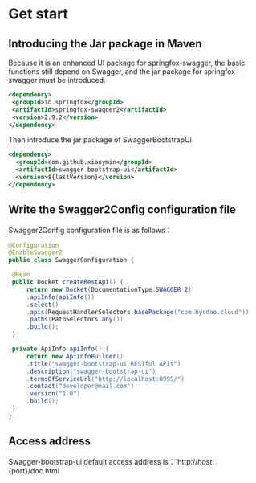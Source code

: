# Get start

## Introducing the Jar package in Maven

Because it is an enhanced UI package for springfox-swagger, the basic functions still depend on Swagger, and the jar package for springfox-swagger must be introduced.

```xml
<dependency>
 <groupId>io.springfox</groupId>
 <artifactId>springfox-swagger2</artifactId>
 <version>2.9.2</version>
</dependency>
```

Then introduce the jar package of SwaggerBootstrapUi

```xml
<dependency>
  <groupId>com.github.xiaoymin</groupId>
  <artifactId>swagger-bootstrap-ui</artifactId>
  <version>${lastVersion}</version>
</dependency>
```

## Write the Swagger2Config configuration file

Swagger2Config configuration file is as follows：

```java
@Configuration
@EnableSwagger2
public class SwaggerConfiguration {

 @Bean
 public Docket createRestApi() {
     return new Docket(DocumentationType.SWAGGER_2)
     .apiInfo(apiInfo())
     .select()
     .apis(RequestHandlerSelectors.basePackage("com.bycdao.cloud"))
     .paths(PathSelectors.any())
     .build();
 }

 private ApiInfo apiInfo() {
     return new ApiInfoBuilder()
     .title("swagger-bootstrap-ui RESTful APIs")
     .description("swagger-bootstrap-ui")
     .termsOfServiceUrl("http://localhost:8999/")
     .contact("developer@mail.com")
     .version("1.0")
     .build();
 }
}
```

## Access address

Swagger-bootstrap-ui default access address is：`http://${host}:${port}/doc.html